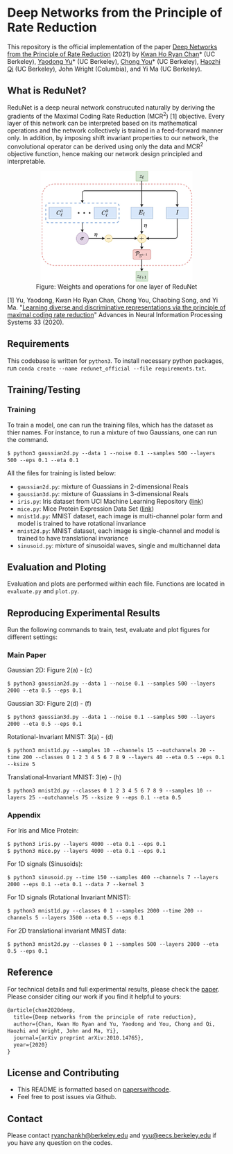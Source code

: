 # Deep Networks from the Principle of Rate Reduction
This repository is the official implementation of the paper [Deep Networks from the Principle of Rate Reduction](https://arxiv.org/abs/2010.14765) (2021) by [Kwan Ho Ryan Chan](https://ryanchankh.github.io)* (UC Berkeley), [Yaodong Yu](https://yaodongyu.github.io/)* (UC Berkeley), [Chong You](https://sites.google.com/view/cyou)* (UC Berkeley), [Haozhi Qi](https://haozhi.io/) (UC Berkeley), John Wright (Columbia), and Yi Ma (UC Berkeley). 

## What is ReduNet?
ReduNet is a deep neural network construcuted naturally by deriving the gradients of the Maximal Coding Rate Reduction (MCR<sup>2</sup>) [1] objective. Every layer of this network can be interpreted based on its mathematical operations and the network collectively is trained in a feed-forward manner only. In addition, by imposing shift invariant properties to our network, the convolutional operator can be derived using only the data and MCR<sup>2</sup> objective function, hence making our network design principled and interpretable. 

<p align="center">
    <img src="images/arch-redunet.jpg" width="350"\><br>
	Figure: Weights and operations for one layer of ReduNet
</p>
<p align="center">

[1] Yu, Yaodong, Kwan Ho Ryan Chan, Chong You, Chaobing Song, and Yi Ma. "[Learning diverse and discriminative representations via the principle of maximal coding rate reduction](https://proceedings.neurips.cc/paper/2020/file/6ad4174eba19ecb5fed17411a34ff5e6-Paper.pdf)" Advances in Neural Information Processing Systems 33 (2020). 

## Requirements
This codebase is written for `python3`. To install necessary python packages, run `conda create --name redunet_official --file requirements.txt`.

## Training/Testing
### Training 
To train a model, one can run the training files, which has the dataset as thier names. For instance, to run a mixture of two Gaussians, one can run the command. 

```
$ python3 gaussian2d.py --data 1 --noise 0.1 --samples 500 --layers 500 --eps 0.1 --eta 0.1
```
All the files for training is listed below: 

- `gaussian2d.py`: mixture of Guassians in 2-dimensional Reals
- `gaussian3d.py`: mixture of Guassians in 3-dimensional Reals
- `iris.py`: Iris dataset from UCI Machine Learning Repository ([link](http://archive.ics.uci.edu/ml/datasets/Iris/))
- `mice.py`: Mice Protein Expression Data Set ([link](https://archive.ics.uci.edu/ml/datasets/Mice+Protein+Expression))
- `mnist1d.py`: MNIST dataset, each image is multi-channel polar form and model is trained to have rotational invariance
- `mnist2d.py`: MNIST dataset, each image is single-channel and model is trained to have translational invariance
- `sinusoid.py`: mixture of sinusoidal waves, single and multichannel data

## Evaluation and Ploting
Evaluation and plots are performed within each file. Functions are located in `evaluate.py` and `plot.py`.

## Reproducing Experimental Results
Run the following commands to train, test, evaluate and plot figures for different settings:

### Main Paper
Gaussian 2D: Figure 2(a) - (c)

```
$ python3 gaussian2d.py --data 1 --noise 0.1 --samples 500 --layers 2000 --eta 0.5 --eps 0.1
```

Gaussian 3D: Figure 2(d) - (f)

```
$ python3 gaussian3d.py --data 1 --noise 0.1 --samples 500 --layers 2000 --eta 0.5 --eps 0.1
```

Rotational-Invariant MNIST: 3(a) - (d)

```
$ python3 mnist1d.py --samples 10 --channels 15 --outchannels 20 --time 200 --classes 0 1 2 3 4 5 6 7 8 9 --layers 40 --eta 0.5 --eps 0.1  --ksize 5
```

Translational-Invariant MNIST: 3(e) - (h)

```
$ python3 mnist2d.py --classes 0 1 2 3 4 5 6 7 8 9 --samples 10 --layers 25 --outchannels 75 --ksize 9 --eps 0.1 --eta 0.5
```
### Appendix
For Iris and Mice Protein:

```
$ python3 iris.py --layers 4000 --eta 0.1 --eps 0.1
$ python3 mice.py --layers 4000 --eta 0.1 --eps 0.1
```
For 1D signals (Sinusoids):

```
$ python3 sinusoid.py --time 150 --samples 400 --channels 7 --layers 2000 --eps 0.1 --eta 0.1 --data 7 --kernel 3
```

For 1D signals (Rotational Invariant MNIST):

```
$ python3 mnist1d.py --classes 0 1 --samples 2000 --time 200 --channels 5 --layers 3500 --eta 0.5 --eps 0.1
```

For 2D translational invariant MNIST data:

```
$ python3 mnist2d.py --classes 0 1 --samples 500 --layers 2000 --eta 0.5 --eps 0.1
```

## Reference
For technical details and full experimental results, please check the [paper](https://arxiv.org/abs/2010.14765). Please consider citing our work if you find it helpful to yours:

```
@article{chan2020deep,
  title={Deep networks from the principle of rate reduction},
  author={Chan, Kwan Ho Ryan and Yu, Yaodong and You, Chong and Qi, Haozhi and Wright, John and Ma, Yi},
  journal={arXiv preprint arXiv:2010.14765},
  year={2020}
}
```

## License and Contributing
- This README is formatted based on [paperswithcode](https://github.com/paperswithcode/releasing-research-code).
- Feel free to post issues via Github. 

## Contact
Please contact [ryanchankh@berkeley.edu](ryanchankh@berkeley.edu) and [yyu@eecs.berkeley.edu](yyu@eecs.berkeley.edu) if you have any question on the codes.